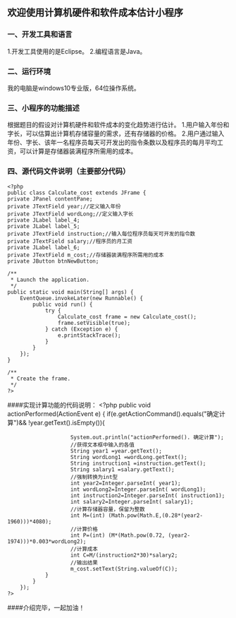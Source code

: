 ## 欢迎使用计算机硬件和软件成本估计小程序

### 一、开发工具和语言

1.开发工具使用的是Eclipse。
2.编程语言是Java。

### 二、运行环境
我的电脑是windows10专业版，64位操作系统。


### 三、小程序的功能描述
根据题目的假设对计算机硬件和软件成本的变化趋势进行估计。
1.用户输入年份和字长，可以估算出计算机存储容量的需求，还有存储器的价格。
2.用户通过输入年份、字长、该年一名程序员每天可开发出的指令条数以及程序员的每月平均工资，可以计算是存储器装满程序所需用的成本。

### 四、源代码文件说明（主要部分代码）

    <?php
	public class Calculate_cost extends JFrame {
	private JPanel contentPane;
	private JTextField year;//定义输入年份
	private JTextField wordLong;//定义输入字长
	private JLabel label_4;
	private JLabel label_5;
	private JTextField instruction;//输入每位程序员每天可开发的指令数
	private JTextField salary;//程序员的月工资
	private JLabel label_6;
	private JTextField m_cost;//存储器装满程序所需用的成本
	private JButton btnNewButton;

	/**
	 * Launch the application.
	 */
	public static void main(String[] args) {
		EventQueue.invokeLater(new Runnable() {
			public void run() {
				try {
					Calculate_cost frame = new Calculate_cost();
					frame.setVisible(true);
				} catch (Exception e) {
					e.printStackTrace();
				}
			}
		});
	}

	/**
	 * Create the frame.
	 */
    ?>
####实现计算功能的代码说明：
    <?php
			public void actionPerformed(ActionEvent e) {
			if(e.getActionCommand().equals("确定计算")&& !year.getText().isEmpty()){

	    				System.out.println("actionPerformed(). 确定计算");
	    				//获得文本框中输入的各值
	    				String year1 =year.getText();
	    				String wordLong1 =wordLong.getText();
	    				String instruction1 =instruction.getText();
	    				String salary1 =salary.getText();
	    				//强制转换为int型
	    				int year2=Integer.parseInt( year1);
	    				int wordLong2=Integer.parseInt( wordLong1);
	    				int instruction2=Integer.parseInt( instruction1);
	    				int salary2=Integer.parseInt( salary1);
	    				//计算存储器容量，保留为整数
	    				int M=(int) (Math.pow(Math.E,(0.28*(year2-1960)))*4080);
	    			    //计算价格
	    				int P=(int) (M*(Math.pow(0.72, (year2-1974)))*0.003*wordLong2);
	    				//计算成本
	    				int C=M/(instruction2*30)*salary2;
	    				//输出结果
	    				m_cost.setText(String.valueOf(C));
				}
			}
		});
    ?>

####介绍完毕，一起加油！